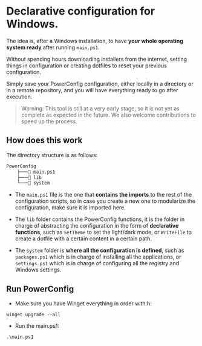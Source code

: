 # Declarative configuration for Windows.

The idea is, after a Windows installation, to have **your whole operating system ready** after running `main.ps1`.

Without spending hours downloading installers from the internet, setting things in configuration or creating dotfiles to reset your previous configuration.

Simply save your PowerConfig configuration, either locally in a directory or in a remote repository, and you will have everything ready to go after execution.

> Warning: This tool is still at a very early stage, so it is not yet as complete as expected in the future. We also welcome contributions to speed up the process.

## How does this work
The directory structure is as follows:
```zsh
PowerConfig
    ├─── main.ps1
    ├─── lib
    └─── system
```
* The `main.ps1` file is the one that **contains the imports** to the rest of the configuration scripts, so in case you create a new one to modularize the configuration, make sure it is imported here.

* The `lib` folder contains the PowerConfig functions, it is the folder in charge of abstracting the configuration in the form of **declarative functions**, such as `SetTheme` to set the light/dark mode, or `WriteFile` to create a dotfile with a certain content in a certain path.

* The `system` folder is **where all the configuration is defined**, such as `packages.ps1` which is in charge of installing all the applications, or `settings.ps1` which is in charge of configuring all the registry and Windows settings.

## Run PowerConfig

* Make sure you have Winget everything in order with:h:
```pwsh
winget upgrade --all
```
* Run the main.ps1:
```pwsh
.\main.ps1
```